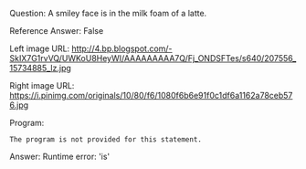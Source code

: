 Question: A smiley face is in the milk foam of a latte.

Reference Answer: False

Left image URL: http://4.bp.blogspot.com/-SkIX7G1rvVQ/UWKoU8HeyWI/AAAAAAAAA7Q/Fj_ONDSFTes/s640/207556_15734885_lz.jpg

Right image URL: https://i.pinimg.com/originals/10/80/f6/1080f6b6e91f0c1df6a1162a78ceb576.jpg

Program:

```
The program is not provided for this statement.
```
Answer: Runtime error: 'is'

